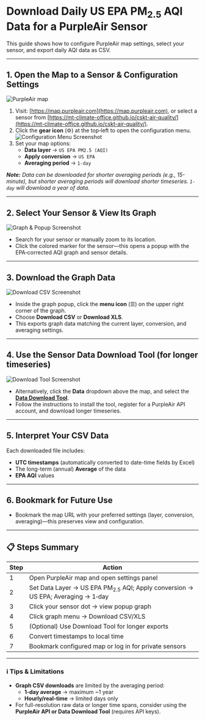 # Download Daily US EPA PM<sub>2.5</sub> AQI Data for a PurpleAir Sensor

This guide shows how to configure PurpleAir map settings, select your sensor, and export daily AQI data as CSV.

---

## 1. Open the Map to a Sensor & Configuration Settings

![PurpleAir map](./overview.png) 

1. Visit: [https://map.purpleair.com](https://map.purpleair.com), or select a sensor from [https://mt-climate-office.github.io/cskt-air-quality/](https://mt-climate-office.github.io/cskt-air-quality/).
2. Click the **gear icon** (⚙) at the top‑left to open the configuration menu.  
![Configuration Menu Screenshot](./config.png) 
3. Set your map options:
   - **Data layer** → `US EPA PM2.5 (AQI)`
   - **Apply conversion** → `US EPA`
   - **Averaging period** → `1‑day`

***Note:*** *Data can be downloaded for shorter averaging periods (e.g., 15-minute), but shorter averaging periods will download shorter timeseries. `1-day` will download a year of data.*

---

## 2. Select Your Sensor & View Its Graph

![Graph & Popup Screenshot](./graph.png) 

- Search for your sensor or manually zoom to its location. 
- Click the colored marker for the sensor—this opens a popup with the EPA‐corrected AQI graph and sensor details.

---

## 3. Download the Graph Data

![Download CSV Screenshot](./download.png) 

- Inside the graph popup, click the **menu icon** (☰) on the upper right corner of the graph.
- Choose **Download CSV** or **Download XLS**.
- This exports graph data matching the current layer, conversion, and averaging settings.

---

## 4. Use the Sensor Data Download Tool (for longer timeseries)

![Download Tool Screenshot](./download_tool.png) 

- Alternatively, click the **Data** dropdown above the map, and select the [**Data Download Tool**](https://community.purpleair.com/t/purpleair-data-download-tool/).
- Follow the instructions to install the tool, register for a PurpleAir API account, and download longer timeseries.

---

## 5. Interpret Your CSV Data

Each downloaded file includes:
- **UTC timestamps** (automatically converted to date-time fields by Excel)
- The long-term (annual) **Average** of the data
- **EPA AQI** values

---

## 6. Bookmark for Future Use

- Bookmark the map URL with your preferred settings (layer, conversion, averaging)—this preserves view and configuration.

---

## 📋 Steps Summary

| Step | Action |
|------|--------|
| 1 | Open PurpleAir map and open settings panel |
| 2 | Set Data Layer → US EPA PM<sub>2.5</sub> AQI; Apply conversion → US EPA; Averaging → 1‑day |
| 3 | Click your sensor dot → view popup graph |
| 4 | Click graph menu → Download CSV/XLS |
| 5 | (Optional) Use Download Tool for longer exports |
| 6 | Convert timestamps to local time |
| 7 | Bookmark configured map or log in for private sensors |

---

### ℹ️ Tips & Limitations

- **Graph CSV downloads** are limited by the averaging period:
  - **1‑day average** → maximum ~1 year
  - **Hourly/real‑time** → limited days only
- For full-resolution raw data or longer time spans, consider using the **PurpleAir API or Data Download Tool** (requires API keys).

